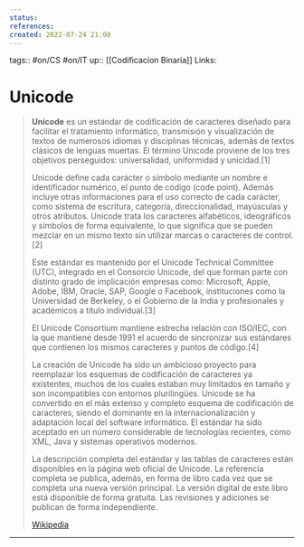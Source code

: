 ```yaml
---
status:
references:
created: 2022-07-24 21:08
---
```

tags:: #on/CS  #on/IT 
up:: [[Codificacion Binaria]]
Links: 
# Unicode
> **Unicode** es un estándar de codificación de caracteres diseñado para facilitar el tratamiento informático, transmisión y visualización de textos de numerosos idiomas y disciplinas técnicas, además de textos clásicos de lenguas muertas. El término Unicode proviene de los tres objetivos perseguidos: universalidad, uniformidad y unicidad.[1]​
>
> Unicode define cada carácter o símbolo mediante un nombre e identificador numérico, el punto de código (code point). Además incluye otras informaciones para el uso correcto de cada carácter, como sistema de escritura, categoría, direccionalidad, mayúsculas y otros atributos. Unicode trata los caracteres alfabéticos, ideográficos y símbolos de forma equivalente, lo que significa que se pueden mezclar en un mismo texto sin utilizar marcas o caracteres de control.[2]​
>
> Este estándar es mantenido por el Unicode Technical Committee (UTC), integrado en el Consorcio Unicode, del que forman parte con distinto grado de implicación empresas como: Microsoft, Apple, Adobe, IBM, Oracle, SAP, Google o Facebook, instituciones como la Universidad de Berkeley, o el Gobierno de la India y profesionales y académicos a título individual.[3]​
>
> El Unicode Consortium mantiene estrecha relación con ISO/IEC, con la que mantiene desde 1991 el acuerdo de sincronizar sus estándares que contienen los mismos caracteres y puntos de código.[4]​
>
> La creación de Unicode ha sido un ambicioso proyecto para reemplazar los esquemas de codificación de caracteres ya existentes, muchos de los cuales estaban muy limitados en tamaño y son incompatibles con entornos plurilingües. Unicode se ha convertido en el más extenso y completo esquema de codificación de caracteres, siendo el dominante en la internacionalización y adaptación local del software informático. El estándar ha sido aceptado en un número considerable de tecnologías recientes, como XML, Java y sistemas operativos modernos.
>
> La descripción completa del estándar y las tablas de caracteres están disponibles en la página web oficial de Unicode. La referencia completa se publica, además, en forma de libro cada vez que se completa una nueva versión principal. La versión digital de este libro está disponible de forma gratuita. Las revisiones y adiciones se publican de forma independiente.
>
> [Wikipedia](https://es.wikipedia.org/wiki/Unicode)
___
